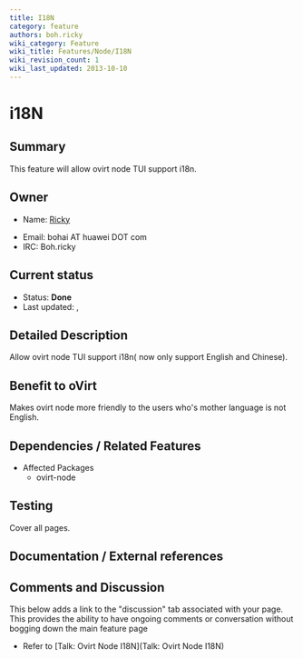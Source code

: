 ```yaml
---
title: I18N
category: feature
authors: boh.ricky
wiki_category: Feature
wiki_title: Features/Node/I18N
wiki_revision_count: 1
wiki_last_updated: 2013-10-10
---
```


# i18N

## Summary

This feature will allow ovirt node TUI support i18n.

## Owner

*   Name: [ Ricky](User:Boh.ricky)

<!-- -->

*   Email: bohai AT huawei DOT com
*   IRC: Boh.ricky

## Current status

*   Status: **Done**
*   Last updated: ,

## Detailed Description

Allow ovirt node TUI support i18n( now only support English and Chinese).

## Benefit to oVirt

Makes ovirt node more friendly to the users who's mother language is not English.

## Dependencies / Related Features

*   Affected Packages
    -   ovirt-node

## Testing

Cover all pages.

## Documentation / External references

## Comments and Discussion

This below adds a link to the "discussion" tab associated with your page. This provides the ability to have ongoing comments or conversation without bogging down the main feature page

*   Refer to [Talk: Ovirt Node I18N](Talk: Ovirt Node I18N)

